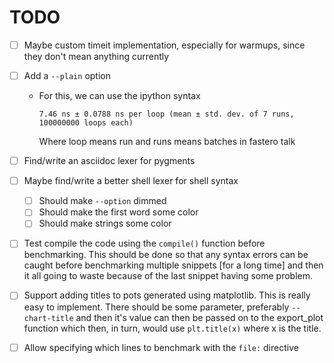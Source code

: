 # TODO

- [ ] Maybe custom timeit implementation, especially for warmups, since they don't mean anything currently
- [ ] Add a `--plain` option
  - For this, we can use the ipython syntax

    ```text
    7.46 ns ± 0.0788 ns per loop (mean ± std. dev. of 7 runs, 100000000 loops each)
    ```

    Where loop means run and runs means batches in fastero talk

- [ ] Find/write an asciidoc lexer for pygments
- [ ] Maybe find/write a better shell lexer for shell syntax
  - [ ] Should make `--option` dimmed
  - [ ] Should make the first word some color
  - [ ] Should make strings some color
- [ ] Test compile the code using the `compile()` function before benchmarking. This should be done so that
      any syntax errors can be caught before benchmarking multiple snippets [for a long time] and then it all
      going to waste because of the last snippet having some problem.
- [ ] Support adding titles to pots generated using matplotlib. This is really easy to implement.
      There should be some parameter, preferably `--chart-title` and then it's value can then be passed
      on to the export_plot function which then, in turn, would use `plt.title(x)` where x is the title.
- [ ] Allow specifying which lines to benchmark with the `file:` directive